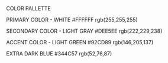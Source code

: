 COLOR PALLETTE

PRIMARY COLOR - WHITE
#FFFFFF
rgb(255,255,255)

SECONDARY COLOR - LIGHT GRAY
#DEE5EE
rgb(222,229,238)

ACCENT COLOR - LIGHT GREEN
#92CD89
rgb(146,205,137)

EXTRA DARK BLUE
#344C57
rgb(52,76,87)
